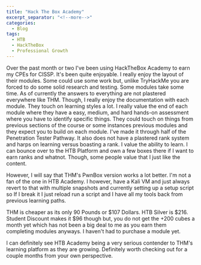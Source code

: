 ```yaml
---
title: "Hack The Box Academy"
excerpt_separator: "<!--more-->"
categories:
  - Blog
tags:
  - HTB
  - HackTheBox
  - Professional Growth
---
```


Over the past month or two I've been using HackTheBox Academy to earn my CPEs for CISSP. It's been quite enjoyable. I really enjoy the layout of their modules. Some could use some work but, unlike TryHackMe you are forced to do some solid research and testing. Some modules take some time. As of currently the answers to everything are not plastered everywhere like THM. Though, I really enjoy the documentation with each module. They touch on learning styles a lot. I really value the end of each module where they have a easy, medium, and hard hands-on assessment where you have to identify specific things. They could touch on things from previous sections of the course or some instances previous modules and they expect you to build on each module. I've made it through half of the Penetration Tester Pathway. It also does not have a plastered rank system and harps on learning versus boasting a rank. I value the ability to learn. I can bounce over to the HTB Platform and own a few boxes there if I want to earn ranks and whatnot. Though, some people value that I just like the content. 

However, I will say that THM's PwnBox version works a lot better. I'm not a fan of the one in HTB Academy. I however, have a Kali VM and just always revert to that with multiple snapshots and currently setting up a setup script so If I break it I just reload run a script and I have all my tools back from previous learning paths. 

THM is cheaper as its only 90 Pounds or $107 Dollars. HTB Silver is $216. Student Discount makes it $96 though but, you do not get the +200 cubes a month yet which has not been a big deal to me as you earn them completing modules anyways. I haven't had to purchase a module yet. 

I can definitely see HTB Academy being a very serious contender to THM's learning platform as they are growing. Definitely worth checking out for a couple months from your own perspective. 